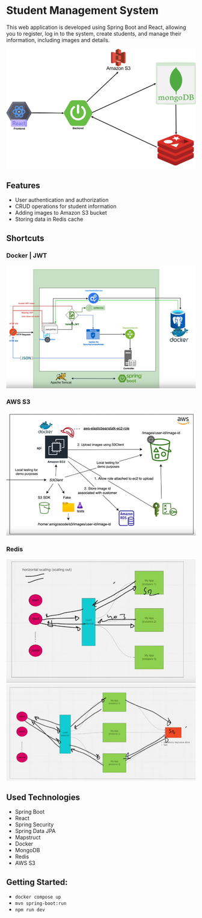 # Student Management System

This web application is developed using Spring Boot and React, allowing you to register, log in to the system, create students, and manage their information, including images and details.

![studentmng.png](imgs/studentmng.png)

## Features

- User authentication and authorization
- CRUD operations for student information
- Adding images to Amazon S3 bucket
- Storing data in Redis cache

## Shortcuts

### Docker | JWT

![Docker.png](imgs/Docker.png)

### AWS S3

![aws3.png](imgs/aws3.png)

### Redis

![Redis.png](imgs/Redis.png)
![Redis1.png](imgs/Redis1.png)

## Used Technologies

- Spring Boot
- React
- Spring Security
- Spring Data JPA
- Mapstruct
- Docker
- MongoDB
- Redis
- AWS S3

## Getting Started:

- `docker compose up`
- `mvn spring-boot:run`
- `npm run dev`
